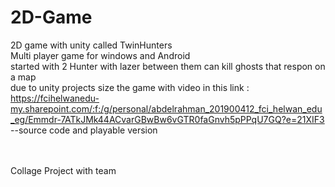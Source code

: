# 2D-Game

2D game with unity called TwinHunters 
<br>Multi player game for windows and Android 
<br>started with 2 Hunter with lazer between them can kill ghosts that respon on a map
<br> due to unity projects size the game with video in this link :  https://fcihelwanedu-my.sharepoint.com/:f:/g/personal/abdelrahman_201900412_fci_helwan_edu_eg/Emmdr-7ATkJMk44ACvarGBwBw6vGTR0faGnvh5pPPqU7GQ?e=21XIF3  --source code and playable version

<br><br>Collage Project with team
